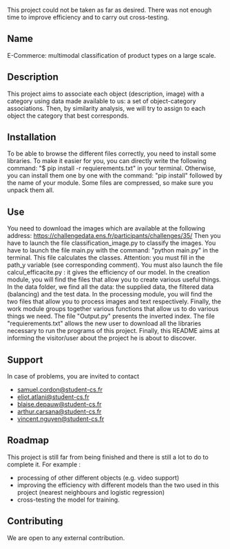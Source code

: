 This project could not be taken as far as desired. There was not enough time to improve efficiency and to carry out cross-testing.

## Name
E-Commerce: multimodal classification of product types on a large scale.

## Description
This project aims to associate each object (description, image) with a category using data made available to us: a set of object-category associations. Then, by similarity analysis, we will try to assign to each object the category that best corresponds.

## Installation
To be able to browse the different files correctly, you need to install some libraries. To make it easier for you, you can directly write the following command: "$ pip install -r requierements.txt" in your terminal. 
Otherwise, you can install them one by one with the command: "pip install" followed by the name of your module.
Some files are compressed, so make sure you unpack them all.

## Use
You need to download the images which are available at the following address: https://challengedata.ens.fr/participants/challenges/35/
Then you have to launch the file classification_image.py to classify the images.
You have to launch the file main.py with the command: "python main.py" in the terminal. This file calculates the classes. Attention: you must fill in the path_y variable (see corresponding comment).
You must also launch the file calcul_efficacite.py : it gives the efficiency of our model. 
In the creation module, you will find the files that allow you to create various useful things.
In the data folder, we find all the data: the supplied data, the filtered data (balancing) and the test data.
In the processing module, you will find the two files that allow you to process images and text respectively.
Finally, the work module groups together various functions that allow us to do various things we need.
The file "Output.py" presents the inverted index.
The file "requierements.txt" allows the new user to download all the libraries necessary to run the programs of this project.
Finally, this README aims at informing the visitor/user about the project he is about to discover.

## Support
In case of problems, you are invited to contact
- samuel.cordon@student-cs.fr
- eliot.atlani@student-cs.fr
- blaise.depauw@student-cs.fr
- arthur.carsana@student-cs.fr
- vincent.nguyen@student-cs.fr

## Roadmap
This project is still far from being finished and there is still a lot to do to complete it.
For example :
- processing of other different objects (e.g. video support)
- improving the efficiency with different models than the two used in this project (nearest neighbours and logistic regression)
- cross-testing the model for training. 

## Contributing
We are open to any external contribution.

